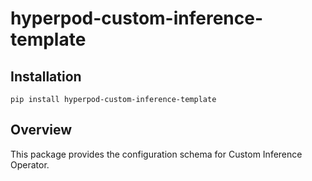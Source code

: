 
# hyperpod-custom-inference-template

## Installation
`pip install hyperpod-custom-inference-template`

## Overview 
This package provides the configuration schema for Custom Inference Operator.


